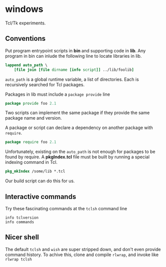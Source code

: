 # windows

Tcl/Tk experiments.


## Conventions

Put program entrypoint scripts in **bin** and supporting code in **lib**. Any
program in bin can inlude the following line to locate libraries in lib.

```tcl
lappend auto_path \
    [file join [file dirname [info script]] ../lib/foolib]
```

`auto_path` is a global runtime variable, a list of directories. Each is 
recursively searched for Tcl packages.

Packages in lib must include a `package provide` line

```tcl
package provide foo 2.1
```

Two scripts can implement the same package if they provide the same package name
and version.

A package or script can declare a dependency on another package with `require`.

```tcl
package require foo 2.1 
```

Unfortunately, existing on the `auto_path` is not enough for packages to be 
found by require. A **pkgIndex.tcl** file must be built by running a special
indexing command in Tcl.

```tcl
pkg_mkIndex /some/lib *.tcl
```

Our build script can do this for us.

## Interactive commands

Try these fascinating commands at the `tclsh` command line

```
info tclversion
info commands
```

## Nicer shell

The default `tclsh` and `wish` are super stripped down, and don't even provide
command history. To achive this, clone and compile `rlwrap`, and invoke
like `rlwrap tclsh`



